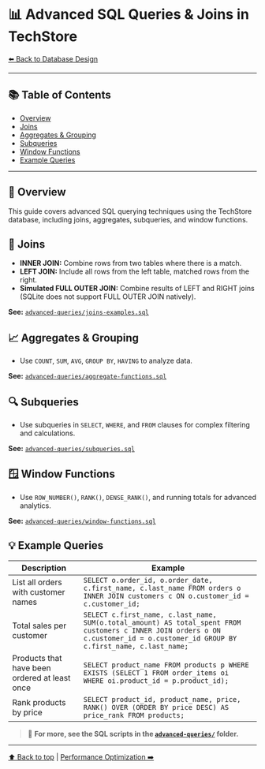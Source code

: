 # 📊 Advanced SQL Queries & Joins in TechStore

[⬅️ Back to Database Design](./database-design.md)

---

## 📚 Table of Contents
- [Overview](#overview)
- [Joins](#joins)
- [Aggregates & Grouping](#aggregates--grouping)
- [Subqueries](#subqueries)
- [Window Functions](#window-functions)
- [Example Queries](#example-queries)

---

## 📝 Overview
This guide covers advanced SQL querying techniques using the TechStore database, including joins, aggregates, subqueries, and window functions.

## 🔗 Joins
- **INNER JOIN:** Combine rows from two tables where there is a match.
- **LEFT JOIN:** Include all rows from the left table, matched rows from the right.
- **Simulated FULL OUTER JOIN:** Combine results of LEFT and RIGHT joins (SQLite does not support FULL OUTER JOIN natively).

**See:** [`advanced-queries/joins-examples.sql`](../advanced-queries/joins-examples.sql)

## 📈 Aggregates & Grouping
- Use `COUNT`, `SUM`, `AVG`, `GROUP BY`, `HAVING` to analyze data.

**See:** [`advanced-queries/aggregate-functions.sql`](../advanced-queries/aggregate-functions.sql)

## 🔍 Subqueries
- Use subqueries in `SELECT`, `WHERE`, and `FROM` clauses for complex filtering and calculations.

**See:** [`advanced-queries/subqueries.sql`](../advanced-queries/subqueries.sql)

## 🪟 Window Functions
- Use `ROW_NUMBER()`, `RANK()`, `DENSE_RANK()`, and running totals for advanced analytics.

**See:** [`advanced-queries/window-functions.sql`](../advanced-queries/window-functions.sql)

## 💡 Example Queries

| Description | Example |
|-------------|---------|
| List all orders with customer names | `SELECT o.order_id, o.order_date, c.first_name, c.last_name FROM orders o INNER JOIN customers c ON o.customer_id = c.customer_id;` |
| Total sales per customer | `SELECT c.first_name, c.last_name, SUM(o.total_amount) AS total_spent FROM customers c INNER JOIN orders o ON c.customer_id = o.customer_id GROUP BY c.first_name, c.last_name;` |
| Products that have been ordered at least once | `SELECT product_name FROM products p WHERE EXISTS (SELECT 1 FROM order_items oi WHERE oi.product_id = p.product_id);` |
| Rank products by price | `SELECT product_id, product_name, price, RANK() OVER (ORDER BY price DESC) AS price_rank FROM products;` |

> 📂 **For more, see the SQL scripts in the [`advanced-queries/`](../advanced-queries/) folder.**

---
[⬆️ Back to top](#top) | [Performance Optimization ➡️](./performance-optimization.md) 